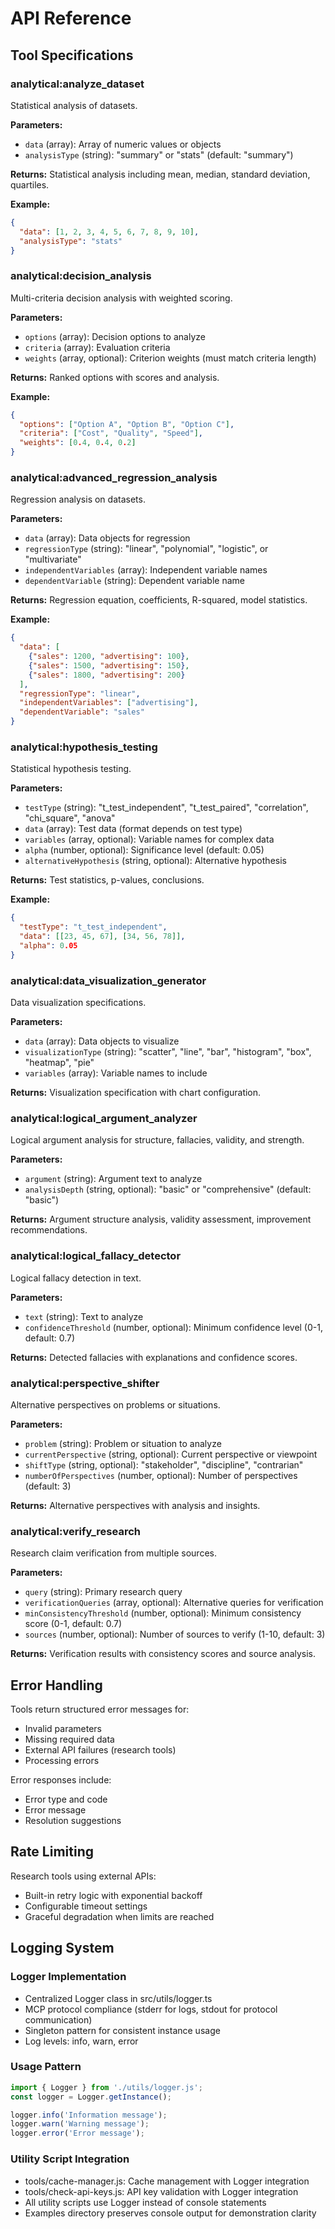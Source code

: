 # API Reference

## Tool Specifications

### analytical:analyze_dataset

Statistical analysis of datasets.

**Parameters:**
- `data` (array): Array of numeric values or objects
- `analysisType` (string): "summary" or "stats" (default: "summary")

**Returns:** Statistical analysis including mean, median, standard deviation, quartiles.

**Example:**
```json
{
  "data": [1, 2, 3, 4, 5, 6, 7, 8, 9, 10],
  "analysisType": "stats"
}
```

### analytical:decision_analysis

Multi-criteria decision analysis with weighted scoring.

**Parameters:**
- `options` (array): Decision options to analyze
- `criteria` (array): Evaluation criteria  
- `weights` (array, optional): Criterion weights (must match criteria length)

**Returns:** Ranked options with scores and analysis.

**Example:**
```json
{
  "options": ["Option A", "Option B", "Option C"],
  "criteria": ["Cost", "Quality", "Speed"],
  "weights": [0.4, 0.4, 0.2]
}
```

### analytical:advanced_regression_analysis

Regression analysis on datasets.

**Parameters:**
- `data` (array): Data objects for regression
- `regressionType` (string): "linear", "polynomial", "logistic", or "multivariate"
- `independentVariables` (array): Independent variable names
- `dependentVariable` (string): Dependent variable name

**Returns:** Regression equation, coefficients, R-squared, model statistics.

**Example:**
```json
{
  "data": [
    {"sales": 1200, "advertising": 100},
    {"sales": 1500, "advertising": 150},
    {"sales": 1800, "advertising": 200}
  ],
  "regressionType": "linear",
  "independentVariables": ["advertising"],
  "dependentVariable": "sales"
}
```

### analytical:hypothesis_testing

Statistical hypothesis testing.

**Parameters:**
- `testType` (string): "t_test_independent", "t_test_paired", "correlation", "chi_square", "anova"
- `data` (array): Test data (format depends on test type)
- `variables` (array, optional): Variable names for complex data
- `alpha` (number, optional): Significance level (default: 0.05)
- `alternativeHypothesis` (string, optional): Alternative hypothesis

**Returns:** Test statistics, p-values, conclusions.

**Example:**
```json
{
  "testType": "t_test_independent",
  "data": [[23, 45, 67], [34, 56, 78]],
  "alpha": 0.05
}
```

### analytical:data_visualization_generator

Data visualization specifications.

**Parameters:**
- `data` (array): Data objects to visualize
- `visualizationType` (string): "scatter", "line", "bar", "histogram", "box", "heatmap", "pie"
- `variables` (array): Variable names to include

**Returns:** Visualization specification with chart configuration.

### analytical:logical_argument_analyzer

Logical argument analysis for structure, fallacies, validity, and strength.

**Parameters:**
- `argument` (string): Argument text to analyze
- `analysisDepth` (string, optional): "basic" or "comprehensive" (default: "basic")

**Returns:** Argument structure analysis, validity assessment, improvement recommendations.

### analytical:logical_fallacy_detector

Logical fallacy detection in text.

**Parameters:**
- `text` (string): Text to analyze
- `confidenceThreshold` (number, optional): Minimum confidence level (0-1, default: 0.7)

**Returns:** Detected fallacies with explanations and confidence scores.

### analytical:perspective_shifter

Alternative perspectives on problems or situations.

**Parameters:**
- `problem` (string): Problem or situation to analyze
- `currentPerspective` (string, optional): Current perspective or viewpoint
- `shiftType` (string, optional): "stakeholder", "discipline", "contrarian"
- `numberOfPerspectives` (number, optional): Number of perspectives (default: 3)

**Returns:** Alternative perspectives with analysis and insights.

### analytical:verify_research

Research claim verification from multiple sources.

**Parameters:**
- `query` (string): Primary research query
- `verificationQueries` (array, optional): Alternative queries for verification
- `minConsistencyThreshold` (number, optional): Minimum consistency score (0-1, default: 0.7)
- `sources` (number, optional): Number of sources to verify (1-10, default: 3)

**Returns:** Verification results with consistency scores and source analysis.

## Error Handling

Tools return structured error messages for:
- Invalid parameters
- Missing required data
- External API failures (research tools)
- Processing errors

Error responses include:
- Error type and code
- Error message
- Resolution suggestions

## Rate Limiting

Research tools using external APIs:
- Built-in retry logic with exponential backoff
- Configurable timeout settings
- Graceful degradation when limits are reached

## Logging System

### Logger Implementation
- Centralized Logger class in src/utils/logger.ts
- MCP protocol compliance (stderr for logs, stdout for protocol communication)
- Singleton pattern for consistent instance usage
- Log levels: info, warn, error

### Usage Pattern
```typescript
import { Logger } from './utils/logger.js';
const logger = Logger.getInstance();

logger.info('Information message');
logger.warn('Warning message');
logger.error('Error message');
```

### Utility Script Integration
- tools/cache-manager.js: Cache management with Logger integration
- tools/check-api-keys.js: API key validation with Logger integration
- All utility scripts use Logger instead of console statements
- Examples directory preserves console output for demonstration clarity
